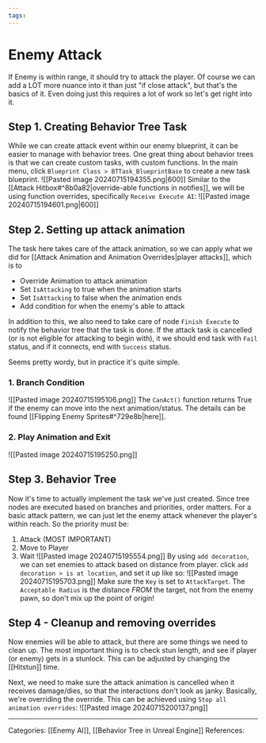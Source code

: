 ```yaml
---
tags:
---
```

# Enemy Attack
If Enemy is within range, it should try to attack the player. Of course we can add a LOT more nuance into it than just "if close attack", but that's the basics of it. Even doing just this requires a lot of work so let's get right into it.

## Step 1. Creating Behavior Tree Task
While we can create attack event within our enemy blueprint, it can be easier to manage with behavior trees. One great thing about behavior trees is that we can create custom tasks, with custom functions.
In the main menu, click `Blueprint Class > BTTask_BlueprintBase` to create a new task blueprint.
![[Pasted image 20240715194355.png|600]]
Similar to the [[Attack Hitbox#^8b0a82|override-able functions in notifies]], we will be using function overrides, specifically `Receive Execute AI`:
![[Pasted image 20240715194601.png|600]]

## Step 2. Setting up attack animation
The task here takes care of the attack animation, so we can apply what we did for [[Attack Animation and Animation Overrides|player attacks]], which is to
- Override Animation to attack animation
- Set `IsAttacking` to true when the animation starts
- Set `IsAttacking` to false when the animation ends
- Add condition for when the enemy's able to attack

In addition to this, we also need to take care of node `Finish Execute` to notify the behavior tree that the task is done. If the attack task is cancelled (or is not eligible for attacking to begin with), it we should end task with `Fail` status, and if it connects, end with `Success` status.

Seems pretty wordy, but in practice it's quite simple.
### 1. Branch Condition
![[Pasted image 20240715195106.png]]
The `CanAct()` function returns True if the enemy can move into the next animation/status. The details can be found [[Flipping Enemy Sprites#^729e8b|here]]. 

### 2. Play Animation and Exit
![[Pasted image 20240715195250.png]]

## Step 3. Behavior Tree
Now it's time to actually implement the task we've just created. Since tree nodes are executed based on branches and priorities, order matters. For a basic attack pattern, we can just let the enemy attack whenever the player's within reach. So the priority must be: 
1) Attack (MOST IMPORTANT)
2) Move to Player
3) Wait
![[Pasted image 20240715195554.png]]
By using `add decoration`, we can set enemies to attack based on distance from player. click `add decoration > is at location`, and set it up like so:
![[Pasted image 20240715195703.png]]
Make sure the `Key` is set to `AttackTarget`. The `Acceptable Radius` is the distance _FROM_ the target, not from the enemy pawn, so don't mix up the point of origin!

## Step 4 - Cleanup and removing overrides
Now enemies will be able to attack, but there are some things we need to clean up. The most important thing is to check stun length, and see if player (or enemy) gets in a stunlock. This can be adjusted by changing the [[Hitstun]] time.

Next, we need to make sure the attack animation is cancelled when it receives damage/dies, so that the interactions don't look as janky. Basically, we're overriding the override. This can be achieved using `Stop all animation overrides`:
![[Pasted image 20240715200137.png]]

---
Categories: [[Enemy AI]], [[Behavior Tree in Unreal Engine]]
References:
